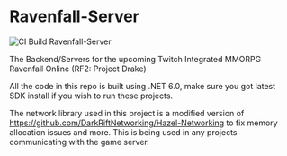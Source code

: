 # Ravenfall-Server
![CI Build Ravenfall-Server](https://github.com/zerratar/Ravenfall-Server/workflows/CI%20Build%20Ravenfall-Server/badge.svg)

The Backend/Servers for the upcoming Twitch Integrated MMORPG Ravenfall Online (RF2: Project Drake)

All the code in this repo is built using .NET 6.0, make sure you got latest SDK install if you wish to run these projects.

The network library used in this project is a modified version of https://github.com/DarkRiftNetworking/Hazel-Networking to fix memory allocation issues and more. This is being used in any projects communicating with the game server.
